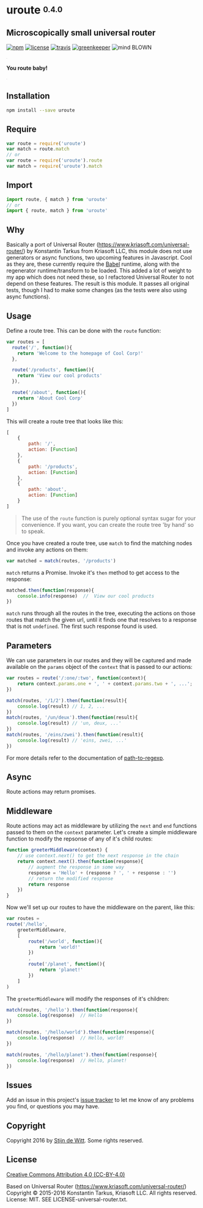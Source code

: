 # uroute <sup><sub>0.4.0</sub></sup>
## Microscopically small universal router

[![npm](https://img.shields.io/npm/v/pkgcfg.svg)](https://npmjs.com/package/pkgcfg)
[![license](https://img.shields.io/npm/l/pkgcfg.svg)](https://creativecommons.org/licenses/by/4.0/)
[![travis](https://img.shields.io/travis/Download/pkgcfg.svg)](https://travis-ci.org/Download/pkgcfg)
[![greenkeeper](https://img.shields.io/david/Download/pkgcfg.svg)](https://greenkeeper.io/)
![mind BLOWN](https://img.shields.io/badge/mind-BLOWN-ff69b4.svg)

<sup><sub><sup><sub>.</sub></sup></sub></sup>

**You route baby!**

<sup><sub><sup><sub>.</sub></sup></sub></sup>


## Installation

```sh
npm install --save uroute
```

## Require
```js
var route = require('uroute')
var match = route.match
// or
var route = require('uroute').route
var match = require('uroute').match

```

## Import
```js
import route, { match } from 'uroute'
// or
import { route, match } from 'uroute'
```

## Why
Basically a port of Universal Router (https://www.kriasoft.com/universal-router/)
by Konstantin Tarkus from Kriasoft LLC, this module does not use generators
or async functions, two upcoming features in Javascript. Cool as they are, these
currently require the [Babel](https://babeljs.io/) runtime, along with the
regenerator runtime/transform to be loaded. This added a lot of weight to my app
which does not need these, so I refactored Universal Router to not depend on
these features. The result is this module. It passes all original tests, though
I had to make some changes (as the tests were also using async functions).

## Usage
Define a route tree. This can be done with the `route` function:

```js
var routes = [
  route('/', function(){
    return 'Welcome to the homepage of Cool Corp!'
  },

  route('/products', function(){
    return 'View our cool products'
  }),

  route('/about', function(){
    return 'About Cool Corp'
  })
]
```

This will create a route tree that looks like this:
```js
[
	{
		path: '/',
		action: [Function]
	},
	{
		path: '/products',
		action: [Function]
	},
	{
		path: 'about',
		action: [Function]
	}
]
```

> The use of the `route` function is purely optional syntax sugar for your convenience. If you want, you can create the route tree 'by hand' so to speak.

Once you have created a route tree, use `match` to find the matching nodes and invoke any actions on them:

```js
var matched = match(routes, '/products')
```

`match` returns a Promise. Invoke it's `then` method to get access to the response:

```js
matched.then(function(response){
	console.info(response)  //  View our cool products
})
```

`match` runs through all the routes in the tree, executing the actions on those
routes that match the given url, until it finds one that resolves to a response
that is not `undefined`. The first such response found is used.

## Parameters
We can use parameters in our routes and they will be captured and made available
on the `params` object of the `context` that is passed to our actions:

```js
var routes = route('/:one/:two', function(context){
	return context.params.one + ', ' + context.params.two + ', ...';
})

match(routes, '/1/2').then(function(result){
	console.log(result) // 1, 2, ...
})
match(routes, '/un/deux').then(function(result){
	console.log(result) // 'un, deux, ...'
})
match(routes, '/eins/zwei').then(function(result){
	console.log(result) // 'eins, zwei, ...'
})
```
For more details refer to the documentation of [path-to-regexp](https://www.npmjs.com/package/path-to-regexp).

## Async
Route actions may return promises.

## Middleware
Route actions may act as middleware by utilizing the `next` and `end` functions
passed to them on the `context` parameter. Let's create a simple middleware
function to modify the repsonse of any of it's child routes:

```js
function greeterMiddleware(context) {
	// use context.next() to get the next response in the chain
	return context.next().then(function(response){
		// augment the response in some way
		response = 'Hello' + (response ? ', ' + response : '')
		// return the modified response
		return response
	})
}
```

Now we'll set up our routes to have the middleware on the parent, like this:

```js
var routes =
route('/hello',
	greeterMiddleware,
	[
		route('/world', function(){
			return 'world!'
		})
		,
		route('/planet', function(){
			return 'planet!'
		})
	]
)
```
The `greeterMiddleware` will modify the responses of it's children:

```js
match(routes, '/hello').then(function(response){
	console.log(response)  // Hello
})

match(routes, '/hello/world').then(function(response){
	console.log(response)  // Hello, world!
})

match(routes, '/hello/planet').then(function(response){
	console.log(response)  // Hello, planet!
})
```

## Issues

Add an issue in this project's [issue tracker](https://github.com/download/uroute/issues)
to let me know of any problems you find, or questions you may have.


## Copyright

Copyright 2016 by [Stijn de Witt](http://StijnDeWitt.com). Some rights reserved.


## License

[Creative Commons Attribution 4.0 (CC-BY-4.0)](https://creativecommons.org/licenses/by/4.0/)

Based on Universal Router (https://www.kriasoft.com/universal-router/)
Copyright © 2015-2016 Konstantin Tarkus, Kriasoft LLC. All rights reserved.
License: MIT. SEE LICENSE-universal-router.txt.
